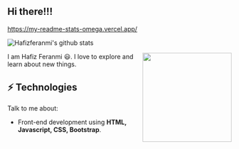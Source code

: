 <h2> Hi there!!!</h2>

https://my-readme-stats-omega.vercel.app/

![Hafizferanmi's github stats](https://my-readme-stats-omega.vercel.app/api?username=hafizferanmi&show_icons=true&hide=[%22issues%22])

<img align='right' src='https://user-images.githubusercontent.com/5713670/87202985-820dcb80-c2b6-11ea-9f56-7ec461c497c3.gif' width='200"'>

I am Hafiz Feranmi 😃. I love to explore and learn about new things.

## ⚡ Technologies
Talk to me about:
- Front-end development using **HTML, Javascript, CSS, Bootstrap**.
